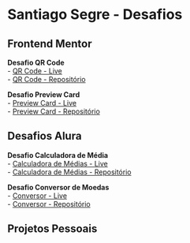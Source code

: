 # Santiago Segre - Desafios


## Frontend Mentor 

**Desafio QR Code**    
    - [QR Code - Live](https://santiagosegre.github.io/desafios/qr-code/) <br>
    - [QR Code - Repositório](https://github.com/santiagosegre/desafios/tree/main/qr-code) <br>

**Desafio Preview Card** <br>
    - [Preview Card - Live](#) <br>
    - [Preview Card - Repositório](#) <br>

<!-- **Desafio**
    - <br> -->

## Desafios Alura 

**Desafio Calculadora de Média** <br>
    - [Calculadora de Médias - Live](https://santiagosegre.github.io/desafios/calculadora-de-media/) <br>
    - [Calculadora de Médias - Repositório](https://github.com/santiagosegre/desafios/tree/main/calculadora-de-media) <br>

**Desafio Conversor de Moedas** <br>
    - [Conversor - Live](https://santiagosegre.github.io/desafios/conversor-de-moedas) <br>
    - [Conversor - Repositório](https://github.com/santiagosegre/desafios/tree/main/conversor-de-moedas) <br>


## Projetos Pessoais